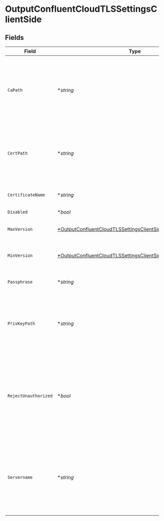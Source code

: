 # OutputConfluentCloudTLSSettingsClientSide


## Fields

| Field                                                                                                                                            | Type                                                                                                                                             | Required                                                                                                                                         | Description                                                                                                                                      |
| ------------------------------------------------------------------------------------------------------------------------------------------------ | ------------------------------------------------------------------------------------------------------------------------------------------------ | ------------------------------------------------------------------------------------------------------------------------------------------------ | ------------------------------------------------------------------------------------------------------------------------------------------------ |
| `CaPath`                                                                                                                                         | **string*                                                                                                                                        | :heavy_minus_sign:                                                                                                                               | Path on client in which to find CA certificates to verify the server's cert. PEM format. Can reference $ENV_VARS.                                |
| `CertPath`                                                                                                                                       | **string*                                                                                                                                        | :heavy_minus_sign:                                                                                                                               | Path on client in which to find certificates to use. PEM format. Can reference $ENV_VARS.                                                        |
| `CertificateName`                                                                                                                                | **string*                                                                                                                                        | :heavy_minus_sign:                                                                                                                               | The name of the predefined certificate.                                                                                                          |
| `Disabled`                                                                                                                                       | **bool*                                                                                                                                          | :heavy_minus_sign:                                                                                                                               | N/A                                                                                                                                              |
| `MaxVersion`                                                                                                                                     | [*OutputConfluentCloudTLSSettingsClientSideMaximumTLSVersion](../../models/shared/outputconfluentcloudtlssettingsclientsidemaximumtlsversion.md) | :heavy_minus_sign:                                                                                                                               | Maximum TLS version to use when connecting                                                                                                       |
| `MinVersion`                                                                                                                                     | [*OutputConfluentCloudTLSSettingsClientSideMinimumTLSVersion](../../models/shared/outputconfluentcloudtlssettingsclientsideminimumtlsversion.md) | :heavy_minus_sign:                                                                                                                               | Minimum TLS version to use when connecting                                                                                                       |
| `Passphrase`                                                                                                                                     | **string*                                                                                                                                        | :heavy_minus_sign:                                                                                                                               | Passphrase to use to decrypt private key.                                                                                                        |
| `PrivKeyPath`                                                                                                                                    | **string*                                                                                                                                        | :heavy_minus_sign:                                                                                                                               | Path on client in which to find the private key to use. PEM format. Can reference $ENV_VARS.                                                     |
| `RejectUnauthorized`                                                                                                                             | **bool*                                                                                                                                          | :heavy_minus_sign:                                                                                                                               | Reject certs that are not authorized by a CA in the CA certificate path, or by another trusted CA (e.g., the system's CA). Defaults to No.       |
| `Servername`                                                                                                                                     | **string*                                                                                                                                        | :heavy_minus_sign:                                                                                                                               | Server name for the SNI (Server Name Indication) TLS extension. It must be a host name, and not an IP address.                                   |